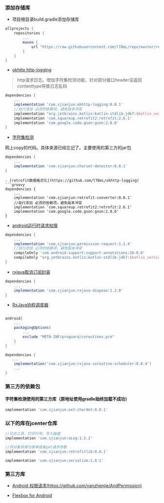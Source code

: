 ### 添加存储库
- 项目根目录build.gradle添加存储库
```groovy
allprojects {
    repositories {
        ...
        maven {
            url "https://raw.githubusercontent.com/lTBeL/repo/master/repository"
        }
    }
}
```
- [okhttp http-logging](https://github.com/lTBeL/okhttp-logging)
>http请求日志。增加字符集检测功能，针对部分接口header没返回contenttype导致日志乱码
```groovy
dependencies {
    ...
    implementation 'com.sjianjun:okhttp-logging:0.0.1'
    //自行添加 必须的依赖项，避免版本冲突 
    implementation "org.jetbrains.kotlin:kotlin-stdlib-jdk7:$kotlin_version"
    implementation 'com.squareup.retrofit2:retrofit:2.6.1'
    implementation 'com.google.code.gson:gson:2.8.6'
}
```
- [字符集检测](https://github.com/lTBeL/okhttp-logging)

网上copy的代码。具体来源已经忘记了。主要使用的第三方的jar包
```groovy
dependencies {
    ...
    implementation 'com.sjianjun:charset-detector:0.0.1'
}
```

```
- [retrofit数据格式化](https://github.com/lTBeL/okhttp-logging)
```groovy
dependencies {
    ...
    implementation 'com.sjianjun:retrofit-converter:0.0.1'
    //自行添加 必须的依赖项，避免版本冲突 
    implementation 'com.squareup.retrofit2:retrofit:2.6.1'
    implementation 'com.google.code.gson:gson:2.8.6'
}
```

- [android运行时请求权限](https://github.com/lTBeL/RTPermission)
```groovy
dependencies {
    ...
    implementation 'com.sjianjun:permission-request:1.1.4'
    //自行添加 必须的依赖项，避免版本冲突 
    compileOnly 'com.android.support:support-annotations:28.0.0'
    compileOnly "org.jetbrains.kotlin:kotlin-stdlib-jdk7:$kotlin_version"
}
```

- [rxjava取消订阅封装](https://github.com/lTBeL/rxjavautils)

```groovy
dependencies {
    ...
    implementation 'com.sjianjun:rxjava-dispose:1.2.0'
}
```

- [RxJava协程调度器](https://github.com/lTBeL/RxJavaCoroutineScheduler)

```groovy

android{
    ...
    packagingOptions{
        ...
        exclude "META-INF/proguard/coroutines.pro"
    }
}

dependencies {
   ...
    implementation('com.sjianjun:rxjava-coroutine-scheduler:0.0.4')
    ...
}
```


### 第三方的依赖包
#### 字符集检测使用的第三方库（原地址使用gradle始终加载不成功）
```groovy
implementation 'com.sjianjun.ext:chardet:0.0.1'
```

### 以下的库在jcenter仓库
```groovy
//日志工具，打印行号，写入磁盘
implementation 'com.sjianjun:aLog:1.2.2'

//将对象转换为表单或者get请求参数
implementation 'com.sjianjun:retrofitlib:0.0.1'

implementation 'com.sjianjun:serialize:1.0.1'
```
### 第三方库
- [Android 权限请求(https://github.com/yanzhenjie/AndPermission)](https://github.com/yanzhenjie/AndPermission)

- [Flexbox for Android](https://github.com/google/flexbox-layout)
